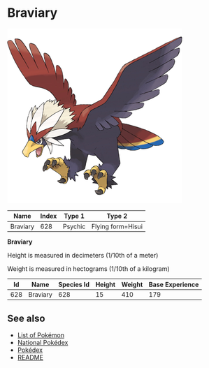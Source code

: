 # Braviary


![Braviary](images/628.png)

| **Name** | **Index** | **Type 1** | **Type 2** |
|----|----|----|----|
| Braviary | 628 | Psychic | Flying form=Hisui  |

**Braviary** 


Height is measured in decimeters (1/10th of a meter)

Weight is measured in hectograms (1/10th of a kilogram)

| **Id** | **Name** | **Species Id** | **Height** | **Weight** | **Base Experience** |
|--------|----------|----------------|------------|------------|---------------------|
| 628 | Braviary | 628 | 15 | 410 | 179 |


## See also

- [List of Pokémon](../pokemon.md)
- [National Pokédex](../national_pokedex.md)
- [Pokédex](../pokedex.md)
- [README](../README.md)
